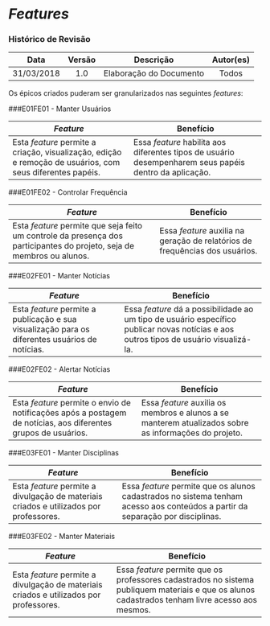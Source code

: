 # *Features*

### Histórico de Revisão

| Data | Versão | Descrição | Autor(es) |
|:----:|:------:|:---------:|:---------:|
|31/03/2018|1.0| Elaboração do Documento | Todos |

Os épicos criados puderam ser granularizados nas seguintes *features*:

###E01FE01 - Manter Usuários

| *Feature*                                                                                                 | Benefício                                                                                              |
|-----------------------------------------------------------------------------------------------------------|--------------------------------------------------------------------------------------------------------|
| Esta *feature* permite a criação, visualização, edição e remoção de usuários, com seus diferentes papéis. | Essa *feature* habilita aos diferentes tipos de usuário desempenharem seus papéis dentro da aplicação. |

###E01FE02 - Controlar Frequência

| *Feature*                                                                                                 | Benefício                                                                                              |
|-----------------------------------------------------------------------------------------------------------|--------------------------------------------------------------------------------------------------------|
| Esta *feature* permite que seja feito um controle da presença dos participantes do projeto, seja de membros ou alunos. | Essa *feature* auxilia na geração de relatórios de frequências dos usuários. |

###E02FE01 - Manter Notícias

| *Feature*                                                                                                 | Benefício                                                                                              |
|-----------------------------------------------------------------------------------------------------------|--------------------------------------------------------------------------------------------------------|
| Esta *feature* permite a publicação e sua visualização para os diferentes usuários de notícias. | Essa *feature* dá a possibilidade ao um tipo de usuário específico publicar novas notícias e aos outros tipos de usuário visualizá-la. |

###E02FE02 - Alertar Notícias

| *Feature*                                                                                                 | Benefício                                                                                              |
|-----------------------------------------------------------------------------------------------------------|--------------------------------------------------------------------------------------------------------|
| Esta *feature* permite o envio de notificações após a postagem de notícias, aos diferentes grupos de usuários. | Essa *feature* auxilia os membros e alunos a se manterem atualizados sobre as informações do projeto. |


###E03FE01 - Manter Disciplinas

| *Feature*                                                                                                 | Benefício                                                                                              |
|-----------------------------------------------------------------------------------------------------------|--------------------------------------------------------------------------------------------------------|
| Esta *feature* permite a divulgação de materiais criados e utilizados por professores. | Essa *feature* permite que os alunos cadastrados no sistema tenham acesso aos conteúdos a partir da separação por disciplinas. |

###E03FE02 - Manter Materiais

| *Feature*                                                                                                 | Benefício                                                                                              |
|-----------------------------------------------------------------------------------------------------------|--------------------------------------------------------------------------------------------------------|
| Esta *feature* permite a divulgação de materiais criados e utilizados por professores.  | Essa *feature* permite que os professores cadastrados no sistema publiquem materiais e que os alunos cadastrados tenham livre acesso aos mesmos. |